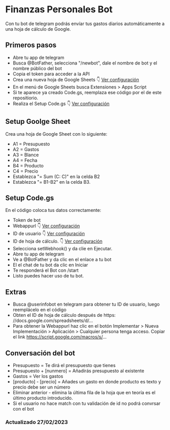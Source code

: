 # Finanzas Personales Bot
Con tu bot de telegram podrás envíar tus gastos diarios automáticamente a una hoja de cálculo de Google.

## Primeros pasos
- Abre tu app de telegram
- Busca @BotFather, selecciona "/newbot", dale el nombre de bot y el nombre público del bot
- Copia el token para acceder a la API
- Crea una nueva hoja de Google Sheets 👇 [Ver configuración](https://github.com/ericsandev/finanzasPersonalesBot/edit/main/README.md#setup-goolge-sheet)
- En el menú de Google Sheets busca Extensiones > Apps Script
- Si te aparece ya creado Code.gs, reemplaza ese código por el de este repositiorio.
- Realiza el Setup Code.gs 👇 [Ver configuración](https://github.com/ericsandev/finanzasPersonalesBot/edit/main/README.md#setup-codegs)

## Setup Goolge Sheet
Crea una hoja de Google Sheet con lo siguiente:
- A1 = Presupuesto
- A2 = Gastos
- A3 = Blance
- A4 = Fecha
- B4 = Producto
- C4 = Precio
- Establezca "= Sum (C: C)" en la celda B2
- Establezca "= B1-B2" en la celda B3.

## Setup Code.gs
En el código coloca tus datos correctamente:
- Token de bot
- Webappurl 👇 [Ver configuración](https://github.com/ericsandev/finanzasPersonalesBot/edit/main/README.md#extras)
- ID de usuario 👇 [Ver configuración](https://github.com/ericsandev/finanzasPersonalesBot/edit/main/README.md#extras)
- ID de hoja de cálculo. 👇 [Ver configuración](https://github.com/ericsandev/finanzasPersonalesBot/edit/main/README.md#extras)
- Selecciona setWebhook() y da clie en Ejecutar.
- Abre tu app de telegram
- Ve a @BotFather y da clic en el enlace a tu bot
- El el chat de tu bot da clic en Iniciar
- Te responderá el Bot con /start
- Listo puedes hacer uso de tu bot.

## Extras
- Busca @userinfobot en telegram para obtener tu ID de usuario, luego reemplácelo en el código
- Obten el ID de hoja de cálculo después de https: //docs.google.com/spreadsheets/d/...
- Para obtener la Webappurl haz clic en el botón Implementar > Nueva Implementación > Aplicación > Cualquier persona tenga acceso. Copiar el link  https://script.google.com/macros/s/...

## Conversación del bot
- Presupuesto = Te dirá el presupuesto que tienes
- Presupuesto + [nunmero] = Añadirás presupuesto al existente
- Gastos = Ver los gastos
- [producto] - [precio] = Añades un gasto en donde producto es texto y precio debe ser un número
- Eliminar anterior - elimina la última fila de la hoja que en teoría es el último producto introducido.
- Si el usuario no hace match con tu validación de id no podrá convrsar con el bot

### Actualizado 27/02/2023
